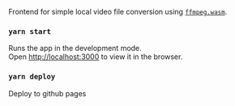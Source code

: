 Frontend for simple local video file conversion using [`ffmpeg.wasm`](https://github.com/ffmpegwasm/ffmpeg.wasm).

### `yarn start`

Runs the app in the development mode.\
Open [http://localhost:3000](http://localhost:3000) to view it in the browser.

### `yarn deploy`

Deploy to github pages

